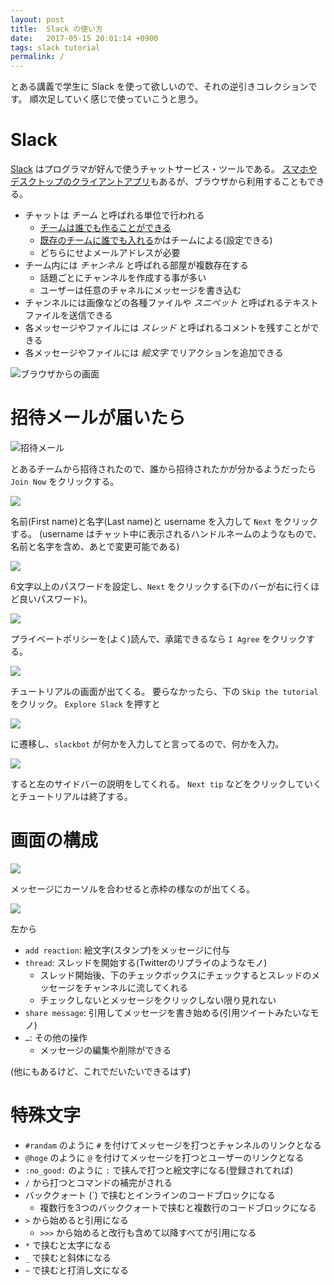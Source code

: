 ```yaml
---
layout: post
title:  Slack の使い方
date:   2017-05-15 20:01:14 +0900
tags: slack tutorial
permalink: /
---
```


とある講義で学生に Slack を使って欲しいので、それの逆引きコレクションです。
順次足していく感じで使っていこうと思う。

# Slack

[Slack](https://slack.com/) はプログラマが好んで使うチャットサービス・ツールである。
[スマホやデスクトップのクライアントアプリ](https://slack.com/downloads)もあるが、ブラウザから利用することもできる。

- チャットは *チーム* と呼ばれる単位で行われる
    - [チームは誰でも作ることができる](https://slack.com/create)
    - [既存のチームに誰でも入れる](https://slack.com/signin)かはチームによる(設定できる)
    - どちらにせよメールアドレスが必要
- チーム内には *チャンネル* と呼ばれる部屋が複数存在する
    - 話題ごとにチャンネルを作成する事が多い
    - ユーザーは任意のチャネルにメッセージを書き込む
- チャンネルには画像などの各種ファイルや *スニペット* と呼ばれるテキストファイルを送信できる
- 各メッセージやファイルには *スレッド* と呼ばれるコメントを残すことができる
- 各メッセージやファイルには *絵文字* でリアクションを追加できる

![ブラウザからの画面]({{site.baseurl}}/assets/images/tutorial-slack/browser.jpg)

# 招待メールが届いたら

![招待メール]({{site.baseurl}}/assets/images/tutorial-slack/invitemail.jpg)

とあるチームから招待されたので、誰から招待されたかが分かるようだったら `Join Now` をクリックする。

![]({{site.baseurl}}/assets/images/tutorial-slack/initsetting1.jpg)

名前(First name)と名字(Last name)と username を入力して `Next` をクリックする。
(username はチャット中に表示されるハンドルネームのようなもので、名前と名字を含め、あとで変更可能である)

![]({{site.baseurl}}/assets/images/tutorial-slack/initsetting1.jpg)

6文字以上のパスワードを設定し、`Next` をクリックする(下のバーが右に行くほど良いパスワード)。

![]({{site.baseurl}}/assets/images/tutorial-slack/initsetting1.jpg)

プライベートポリシーを(よく)読んで、承諾できるなら `I Agree` をクリックする。

![]({{site.baseurl}}/assets/images/tutorial-slack/tutorial.jpg)

チュートリアルの画面が出てくる。
要らなかったら、下の `Skip the tutorial` をクリック。
`Explore Slack` を押すと

![]({{site.baseurl}}/assets/images/tutorial-slack/tutorial1.jpg)

に遷移し、`slackbot` が何かを入力してと言ってるので、何かを入力。

![]({{site.baseurl}}/assets/images/tutorial-slack/tutorial2.jpg)

すると左のサイドバーの説明をしてくれる。
`Next tip` などをクリックしていくとチュートリアルは終了する。

# 画面の構成

![]({{site.baseurl}}/assets/images/tutorial-slack/browser1.jpg)

メッセージにカーソルを合わせると赤枠の様なのが出てくる。

![]({{site.baseurl}}/assets/images/tutorial-slack/message.jpg)

左から

- `add reaction`: 絵文字(スタンプ)をメッセージに付与
- `thread`: スレッドを開始する(Twitterのリプライのようなモノ)
    - スレッド開始後、下のチェックボックスにチェックするとスレッドのメッセージをチャンネルに流してくれる
    - チェックしないとメッセージをクリックしない限り見れない
- `share message`: 引用してメッセージを書き始める(引用ツイートみたいなモノ)
- `…`: その他の操作
    - メッセージの編集や削除ができる

(他にもあるけど、これでだいたいできるはず)

# 特殊文字

- `#randam` のように `#` を付けてメッセージを打つとチャンネルのリンクとなる
- `@hoge` のように `@` を付けてメッセージを打つとユーザーのリンクとなる
- `:no_good:` のように `:` で挟んで打つと絵文字になる(登録されてれば)
- `/` から打つとコマンドの補完がされる
- バッククォート (\`) で挟むとインラインのコードブロックになる
    - 複数行を3つのバッククォートで挟むと複数行のコードブロックになる
- `>` から始めると引用になる
    - `>>>` から始めると改行も含めて以降すべてが引用になる
- `*` で挟むと太字になる
- `_` で挟むと斜体になる
- `~` で挟むと打消し文になる

